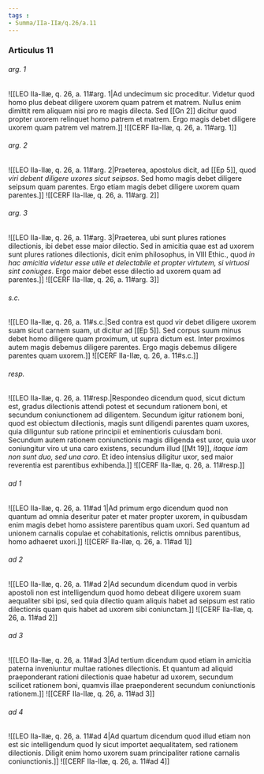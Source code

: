 ```yaml
---
tags : 
- Summa/IIa-IIæ/q.26/a.11
---
```


### Articulus 11

###### arg. 1
![[LEO IIa-IIæ, q. 26, a. 11#arg. 1|Ad undecimum sic proceditur. Videtur quod homo plus debeat diligere uxorem quam patrem et matrem. Nullus enim dimittit rem aliquam nisi pro re magis dilecta. Sed [[Gn 2]] dicitur quod propter uxorem relinquet homo patrem et matrem. Ergo magis debet diligere uxorem quam patrem vel matrem.]]
![[CERF IIa-IIæ, q. 26, a. 11#arg. 1]]

###### arg. 2
![[LEO IIa-IIæ, q. 26, a. 11#arg. 2|Praeterea, apostolus dicit, ad [[Ep 5]], quod *viri debent diligere uxores sicut seipsos*. Sed homo magis debet diligere seipsum quam parentes. Ergo etiam magis debet diligere uxorem quam parentes.]]
![[CERF IIa-IIæ, q. 26, a. 11#arg. 2]]

###### arg. 3
![[LEO IIa-IIæ, q. 26, a. 11#arg. 3|Praeterea, ubi sunt plures rationes dilectionis, ibi debet esse maior dilectio. Sed in amicitia quae est ad uxorem sunt plures rationes dilectionis, dicit enim philosophus, in VIII Ethic., quod *in hac amicitia videtur esse utile et delectabile et propter virtutem, si virtuosi sint coniuges*. Ergo maior debet esse dilectio ad uxorem quam ad parentes.]]
![[CERF IIa-IIæ, q. 26, a. 11#arg. 3]]

###### s.c.
![[LEO IIa-IIæ, q. 26, a. 11#s.c.|Sed contra est quod vir debet diligere uxorem suam sicut carnem suam, ut dicitur ad [[Ep 5]]. Sed corpus suum minus debet homo diligere quam proximum, ut supra dictum est. Inter proximos autem magis debemus diligere parentes. Ergo magis debemus diligere parentes quam uxorem.]]
![[CERF IIa-IIæ, q. 26, a. 11#s.c.]]

###### resp.
![[LEO IIa-IIæ, q. 26, a. 11#resp.|Respondeo dicendum quod, sicut dictum est, gradus dilectionis attendi potest et secundum rationem boni, et secundum coniunctionem ad diligentem. Secundum igitur rationem boni, quod est obiectum dilectionis, magis sunt diligendi parentes quam uxores, quia diliguntur sub ratione principii et eminentioris cuiusdam boni. Secundum autem rationem coniunctionis magis diligenda est uxor, quia uxor coniungitur viro ut una caro existens, secundum illud [[Mt 19]], *itaque iam non sunt duo, sed una caro*. Et ideo intensius diligitur uxor, sed maior reverentia est parentibus exhibenda.]]
![[CERF IIa-IIæ, q. 26, a. 11#resp.]]

###### ad 1
![[LEO IIa-IIæ, q. 26, a. 11#ad 1|Ad primum ergo dicendum quod non quantum ad omnia deseritur pater et mater propter uxorem, in quibusdam enim magis debet homo assistere parentibus quam uxori. Sed quantum ad unionem carnalis copulae et cohabitationis, relictis omnibus parentibus, homo adhaeret uxori.]]
![[CERF IIa-IIæ, q. 26, a. 11#ad 1]]

###### ad 2
![[LEO IIa-IIæ, q. 26, a. 11#ad 2|Ad secundum dicendum quod in verbis apostoli non est intelligendum quod homo debeat diligere uxorem suam aequaliter sibi ipsi, sed quia dilectio quam aliquis habet ad seipsum est ratio dilectionis quam quis habet ad uxorem sibi coniunctam.]]
![[CERF IIa-IIæ, q. 26, a. 11#ad 2]]

###### ad 3
![[LEO IIa-IIæ, q. 26, a. 11#ad 3|Ad tertium dicendum quod etiam in amicitia paterna inveniuntur multae rationes dilectionis. Et quantum ad aliquid praeponderant rationi dilectionis quae habetur ad uxorem, secundum scilicet rationem boni, quamvis illae praeponderent secundum coniunctionis rationem.]]
![[CERF IIa-IIæ, q. 26, a. 11#ad 3]]

###### ad 4
![[LEO IIa-IIæ, q. 26, a. 11#ad 4|Ad quartum dicendum quod illud etiam non est sic intelligendum quod ly sicut importet aequalitatem, sed rationem dilectionis. Diligit enim homo uxorem suam principaliter ratione carnalis coniunctionis.]]
![[CERF IIa-IIæ, q. 26, a. 11#ad 4]]

